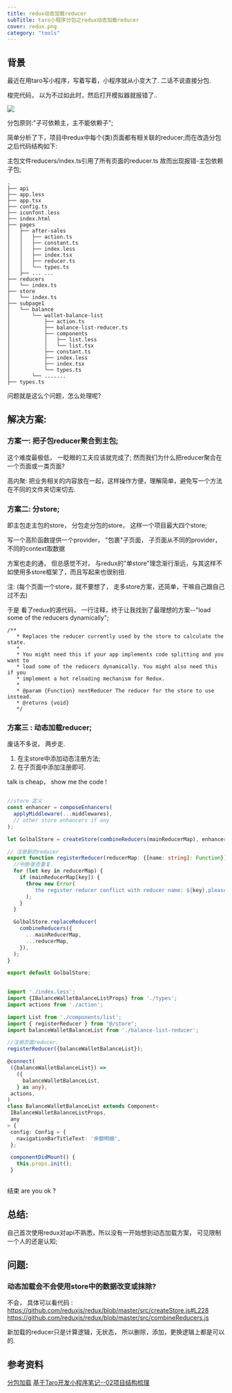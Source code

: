 ```yaml
---
title: redux动态加载reducer
subTitle: taro小程序分包之redux动态加载reducer
cover: redux.png
category: "tools"
---
```



## 背景

最近在用taro写小程序，写着写着，小程序就从小变大了.  二话不说直接分包.

梭完代码， 以为不过如此时，然后打开模拟器就报错了..  

![](./subpackageerror.png)

分包原则:"子可依赖主，主不能依赖子";

简单分析了下，项目中redux中每个(类)页面都有相关联的reducer;而在改造分包之后代码结构如下: 

主包文件reducers/index.ts引用了所有页面的reducer.ts 故而出现报错-主包依赖子包;

```
.
├── api
├── app.less
├── app.tsx
├── config.ts
├── iconfont.less
├── index.html
├── pages
│   ├── after-sales
│   │   ├── action.ts
│   │   ├── constant.ts
│   │   ├── index.less
│   │   ├── index.tsx
│   │   ├── reducer.ts
│   │   └── types.ts
│   ├── ... ...
├── reducers
│   └── index.ts
├── store
│   └── index.ts
├── subpage1
│   └── balance
│       └── wallet-balance-list
│           ├── action.ts
│           ├── balance-list-reducer.ts
│           ├── components
│           │   ├── list.less
│           │   └── list.tsx
│           ├── constant.ts
│           ├── index.less
│           ├── index.tsx
│           └── types.ts
│       └── .......
├── types.ts
```


问题就是这么个问题，怎么处理呢?

 
## 解决方案: 


###  方案一:  把子包reducer聚合到主包; 
这个难度最极低， 一眨眼的工夫应该就完成了;
然而我们为什么把reducer聚合在一个页面或一类页面?

高内聚: 把业务相关的内容放在一起，这样操作方便，理解简单，避免写一个方法在不同的文件夹切来切去.


###  方案二:  分store;

即主包走主包的store， 分包走分包的store， 这样一个项目最大四个store;

写一个高阶函数提供一个provider， "包裹"子页面， 子页面从不同的provider，不同的context取数据

方案也走的通， 但总感觉不对， 与redux的"单store"理念渐行渐远，与其这样不如使用多store框架了，而且写起来也很别扭. 

注: (每个页面一个store，就不要想了， 走多store方案，还简单，干嘛自己跟自己过不去)


于是 看了redux的源代码， 一行注释，终于让我找到了最理想的方案--"load some of the reducers dynamically"; 

```
/**
   * Replaces the reducer currently used by the store to calculate the state.
   *
   * You might need this if your app implements code splitting and you want to
   * load some of the reducers dynamically. You might also need this if you
   * implement a hot reloading mechanism for Redux.
   *
   * @param {Function} nextReducer The reducer for the store to use instead.
   * @returns {void}
   */
```

### 方案三 : 动态加载reducer;
 废话不多说， 两步走. 
 1. 在主store中添加动态注册方法; 
 2. 在子页面中添加注册即可. 
 
 talk is cheap， show me the code !
  
 
```typescript

//store 定义
const enhancer = composeEnhancers(
  applyMiddleware(...middlewares),
  // other store enhancers if any
);

let GolbalStore = createStore(combineReducers(mainReducerMap), enhancer);

// 注册新的reducer
export function registerReducer(reducerMap: {[name: string]: Function}) {
  //判断是否重复.
  for (let key in reducerMap) {
    if (mainReducerMap[key]) {
      throw new Error(
        `the register reducer conflict with reducer name: ${key},please modify the reducer name`,
      );
    }
  }

  GolbalStore.replaceReducer(
    combineReducers({
      ...mainReducerMap,
      ...reducerMap,
    }),
  );
}

export default GolbalStore;
 ```
 
  
 
 ```typescript
  
import './index.less';
import {IBalanceWalletBalanceListProps} from './types';
import actions from './action';

import List from './components/list';
import { registerReducer } from "@/store";
import balanceWalletBalanceList from './balance-list-reducer';

//注册页面reducer. 
registerReducer({balanceWalletBalanceList});

@connect(
  ({balanceWalletBalanceList}) =>
    ({
      balanceWalletBalanceList,
    } as any),
  actions,
)
class BalanceWalletBalanceList extends Component<
  IBalanceWalletBalanceListProps,
  any
> {
  config: Config = {
    navigationBarTitleText: '余额明细',
  };

  componentDidMount() {
    this.props.init();
  }
  
  ```

  
结束 are you ok  ? 

## 总结: 
  自己首次使用redux对api不熟悉，所以没有一开始想到动态加载方案， 可见限制一个人的还是认知;
  
## 问题:
 
### 动态加载会不会使用store中的数据改变或抹除?
 不会， 具体可以看代码 :  
 https://github.com/reduxjs/redux/blob/master/src/createStore.js#L228
 https://github.com/reduxjs/redux/blob/master/src/combineReducers.js
  
 新加载的reducer只是计算逻辑，无状态， 所以删除，添加，更换逻辑上都是可以的. 
 
## 参考资料

[分包加载](https://developers.weixin.qq.com/miniprogram/dev/framework/subpackages.html)
[基于Taro开发小程序笔记--02项目结构梳理](https://www.cnblogs.com/zjlx/p/10275445.html)

